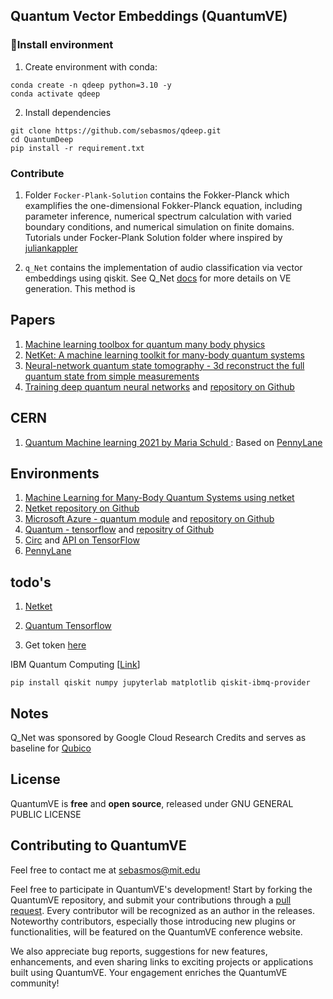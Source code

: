 ## Quantum Vector Embeddings (QuantumVE) 


### 🔧Install environment

1. Create environment with conda:

```
conda create -n qdeep python=3.10 -y
conda activate qdeep
```

2. Install dependencies

```
git clone https://github.com/sebasmos/qdeep.git
cd QuantumDeep
pip install -r requirement.txt
```

### Contribute

1. Folder `Focker-Plank-Solution` contains the Fokker-Planck which examplifies the one-dimensional Fokker-Planck equation, including parameter inference, numerical spectrum calculation with varied boundary conditions, and numerical simulation on finite domains. Tutorials under Focker-Plank Solution folder where inspired by [juliankappler](https://github.com/juliankappler/fokker-planck)


1.  `q_Net` contains the implementation of audio classification via vector embeddings using qiskit. See Q_Net [docs](https://github.com/sebasmos/QuantumVE/blob/main/q_Net/README.md) for more details on VE generation. This method is 


## Papers

1. [Machine learning toolbox for quantum many body physics](https://www.nature.com/articles/s254-021-00285-7)
2. [NetKet: A machine learning toolkit for many-body quantum systems](https://www.sciencedirect.com/science/article/pii/S2352711019300974)
3. [Neural-network quantum state tomography - 3d reconstruct the full quantum state from simple measurements](https://www.nature.com/articles/s41567-018-0048-5)
4. [Training deep quantum neural networks](https://www.nature.com/articles/s41467-020-14454-2) and [repository on Github](https://github.com/qigitphannover/DeepQuantumNeuralNetworks)


## CERN 

1. [Quantum Machine learning 2021 by Maria Schuld ](https://indico.cern.ch/event/893116/timetable/?print=1&view=standard): Based on [PennyLane](https://pennylane.ai/qml/whatisqml.html)

## Environments
1. [Machine Learning for Many-Body Quantum Systems using netket](https://www.netket.org/)
2. [Netket repository on Github](https://github.com/netket/netket)
3. [Microsoft Azure - quantum module](https://docs.microsoft.com/es-es/azure/quantum/) and [repository on Github](https://github.com/microsoft/Quantum)
4. [Quantum - tensorflow](https://www.tensorflow.org/quantum) and [repositry of Github](https://github.com/tensorflow/quantum)
5. [Circ](https://github.com/quantumlib/Cirq) and [API on TensorFlow](https://www.tensorflow.org/quantum/api_docs/python/tfq)
6. [PennyLane](https://pennylane.ai/)


## todo's

1. [Netket](https://www.netket.org/tutorials.html )
1. [Quantum Tensorflow](https://github.com/tensorflow/quantum/tree/master/docs/tutorials)

1. Get token [here](https://quantum-computing.ibm.com/account )

IBM Quantum Computing [[Link](https://quantum-computing.ibm.com/)]

```
pip install qiskit numpy jupyterlab matplotlib qiskit-ibmq-provider

```

## Notes

Q_Net was sponsored by Google Cloud Research Credits and serves as baseline for [Qubico](https://github.com/Qubico-Hack)

## License

QuantumVE is **free** and **open source**, released under GNU GENERAL PUBLIC LICENSE


## Contributing to QuantumVE

Feel free to contact me at sebasmos@mit.edu 

Feel free to participate in QuantumVE's development!  Start by forking the QuantumVE repository, and submit your contributions through a [pull request](https://help.github.com/articles/about-pull-requests/). Every contributor will be recognized as an author in the releases. Noteworthy contributors, especially those introducing new plugins or functionalities, will be featured on the QuantumVE conference website.

We also appreciate bug reports, suggestions for new features, enhancements, and even sharing links to exciting projects or applications built using QuantumVE. Your engagement enriches the QuantumVE community!

